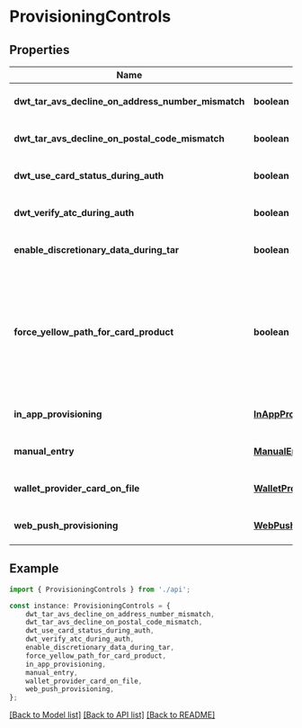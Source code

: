 # ProvisioningControls


## Properties

Name | Type | Description | Notes
------------ | ------------- | ------------- | -------------
**dwt_tar_avs_decline_on_address_number_mismatch** | **boolean** |  | [optional] [default to undefined]
**dwt_tar_avs_decline_on_postal_code_mismatch** | **boolean** |  | [optional] [default to undefined]
**dwt_use_card_status_during_auth** | **boolean** |  | [optional] [default to undefined]
**dwt_verify_atc_during_auth** | **boolean** |  | [optional] [default to undefined]
**enable_discretionary_data_during_tar** | **boolean** |  | [optional] [default to undefined]
**force_yellow_path_for_card_product** | **boolean** | A value of &#x60;true&#x60; requires identity verification set-up for all digital wallets at the card product level. | [optional] [default to undefined]
**in_app_provisioning** | [**InAppProvisioning**](InAppProvisioning.md) |  | [optional] [default to undefined]
**manual_entry** | [**ManualEntry**](ManualEntry.md) |  | [optional] [default to undefined]
**wallet_provider_card_on_file** | [**WalletProviderCardOnFile**](WalletProviderCardOnFile.md) |  | [optional] [default to undefined]
**web_push_provisioning** | [**WebPushProvisioning**](WebPushProvisioning.md) |  | [optional] [default to undefined]

## Example

```typescript
import { ProvisioningControls } from './api';

const instance: ProvisioningControls = {
    dwt_tar_avs_decline_on_address_number_mismatch,
    dwt_tar_avs_decline_on_postal_code_mismatch,
    dwt_use_card_status_during_auth,
    dwt_verify_atc_during_auth,
    enable_discretionary_data_during_tar,
    force_yellow_path_for_card_product,
    in_app_provisioning,
    manual_entry,
    wallet_provider_card_on_file,
    web_push_provisioning,
};
```

[[Back to Model list]](../README.md#documentation-for-models) [[Back to API list]](../README.md#documentation-for-api-endpoints) [[Back to README]](../README.md)
